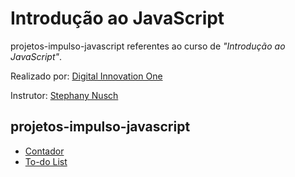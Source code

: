 # Introdução ao JavaScript

projetos-impulso-javascript referentes ao curso de *"Introdução ao JavaScript"*.

Realizado por: [Digital Innovation One](https://digitalinnovation.one/)

Instrutor: [Stephany Nusch](https://github.com/stebsnusch)

## projetos-impulso-javascript

* [Contador](/projetos-impulso-javascript/introducao-ao-javascript/contador/README.md)
* [To-do List](/projetos-impulso-javascript/introducao-ao-javascript/to-do-list/README.md)

